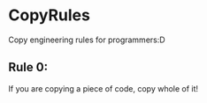 # CopyRules
Copy engineering rules for programmers:D


## Rule 0:

If you are copying a piece of code, copy whole of it!
